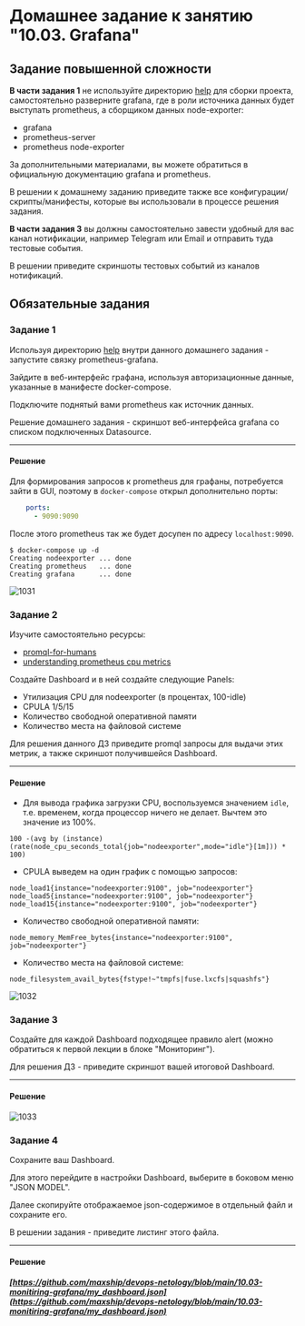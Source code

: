 # Домашнее задание к занятию "10.03. Grafana"

## Задание повышенной сложности

**В части задания 1** не используйте директорию [help](./help) для сборки проекта, самостоятельно разверните grafana, где в 
роли источника данных будет выступать prometheus, а сборщиком данных node-exporter:
- grafana
- prometheus-server
- prometheus node-exporter

За дополнительными материалами, вы можете обратиться в официальную документацию grafana и prometheus.

В решении к домашнему заданию приведите также все конфигурации/скрипты/манифесты, которые вы 
использовали в процессе решения задания.

**В части задания 3** вы должны самостоятельно завести удобный для вас канал нотификации, например Telegram или Email
и отправить туда тестовые события.

В решении приведите скриншоты тестовых событий из каналов нотификаций.

## Обязательные задания

### Задание 1
Используя директорию [help](./help) внутри данного домашнего задания - запустите связку prometheus-grafana.

Зайдите в веб-интерфейс графана, используя авторизационные данные, указанные в манифесте docker-compose.

Подключите поднятый вами prometheus как источник данных.

Решение домашнего задания - скриншот веб-интерфейса grafana со списком подключенных Datasource.

---

#### Решение

Для формирования запросов к prometheus для графаны, потребуется зайти в GUI, поэтому в `docker-compose` открыл дополнительно порты:

```yml
    ports:
      - 9090:9090
```
После этого prometheus так же будет досупен по адресу `localhost:9090`.

```
$ docker-compose up -d
Creating nodeexporter ... done
Creating prometheus   ... done
Creating grafana      ... done
```

![1031](https://user-images.githubusercontent.com/72273610/151760406-1ba95756-53ce-49dc-ad0f-9a29f49ce458.png)

### Задание 2
Изучите самостоятельно ресурсы:
- [promql-for-humans](https://timber.io/blog/promql-for-humans/#cpu-usage-by-instance)
- [understanding prometheus cpu metrics](https://www.robustperception.io/understanding-machine-cpu-usage)

Создайте Dashboard и в ней создайте следующие Panels:
- Утилизация CPU для nodeexporter (в процентах, 100-idle)
- CPULA 1/5/15
- Количество свободной оперативной памяти
- Количество места на файловой системе

Для решения данного ДЗ приведите promql запросы для выдачи этих метрик, а также скриншот получившейся Dashboard.

---

#### Решение

- Для вывода графика загрузки CPU, воспользуемся значением `idle`, т.е. временем, когда процессор ничего не делает. Вычтем это значение из 100%.

```
100 -(avg by (instance) (rate(node_cpu_seconds_total{job="nodeexporter",mode="idle"}[1m])) * 100)
```

- CPULA выведем на один график с помощью запросов:

```
node_load1{instance="nodeexporter:9100", job="nodeexporter"}
node_load5{instance="nodeexporter:9100", job="nodeexporter"}
node_load15{instance="nodeexporter:9100", job="nodeexporter"}
```

- Количество свободной оперативной памяти:

```
node_memory_MemFree_bytes{instance="nodeexporter:9100", job="nodeexporter"}
```

- Количество места на файловой системе:

```
node_filesystem_avail_bytes{fstype!~"tmpfs|fuse.lxcfs|squashfs"}
```

![1032](https://user-images.githubusercontent.com/72273610/151770871-5eb7a233-6733-48a4-99f6-4d716a436dba.png)


### Задание 3
Создайте для каждой Dashboard подходящее правило alert (можно обратиться к первой лекции в блоке "Мониторинг").

Для решения ДЗ - приведите скриншот вашей итоговой Dashboard.

---

#### Решение

![1033](https://user-images.githubusercontent.com/72273610/151784575-647824f8-221a-4d52-9e65-5d59b425df34.png)


### Задание 4
Сохраните ваш Dashboard.

Для этого перейдите в настройки Dashboard, выберите в боковом меню "JSON MODEL".

Далее скопируйте отображаемое json-содержимое в отдельный файл и сохраните его.

В решении задания - приведите листинг этого файла.

---

#### Решение

##### [https://github.com/maxship/devops-netology/blob/main/10.03-monitiring-grafana/my_dashboard.json](https://github.com/maxship/devops-netology/blob/main/10.03-monitiring-grafana/my_dashboard.json)

